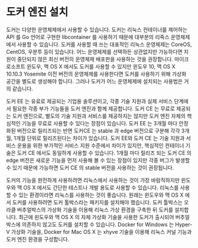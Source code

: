 # 도커 엔진 설치

도커는 다양한 운영체제에서 사용할 수 있습니다. 도커는 리눅스 컨테이너를 제어하는 API 를 Go 언어로 구현한 libcontainer 를 사용하기 때문에 대부분의 리죽스 운영체제에서 사용할 수 있습니다. 도커를 사용할 때 쓰는 대표적인 리눅스 운영체제는 CoreOS, CentOS, 우분투 등이 있습니다. 어느 운영체제를 선택하든 상관없지만 가능하다면 지원이 중단되지 않은 최신 버전의 운영체제 배포판을 사용하는 것을 권장합니다. 마이크로소프트 윈도우, 맥 OS X 에서도 도커를 사용할 수 있지만 윈도우 10, 맥 OS X 10.10.3 Yosemite 이전 버전의 운영체제를 사용한다면 도커를 사용하기 위해 가상화 공간을 별도로 생성해야 합니다. 그러나 도커가 어느 운영체제에 설치되는 사용법은 거의 같습니다. 

도커 EE 는 유료로 제공되는 기업용 솔루션이고, 각종 기술 지원과 실제 서비스 단계에서 필요한 각종 부가 기능들을 도커 엔진과 함께 제공합니다. 도커 CE 는 무료로 제공되는 도커 엔진으로, 별도의 기술 지원과 서비스를 제공하지는 않지만 도커 엔진 자체의 핵심적인 기능을 무료로 사용할 수 있다는 장점이 있습니다. 도커 EE 는 3개월 마다 안정화된 버전으로 릴리즈되는 반면 도커CE 는 stable 과 edge 버전으로 구분해 각각 3개월, 1개월 단위로 릴리즈된다는 차이가 있습니다. 도커 EE와 도커 CE 는 기술 지원과 서비스 운용을 위한 부가적인 서비스 지원 수준에서 차이가 있지만, 핵심적인 컨테이너 기술은 도커 CE 에서도 동일하게 사용할 수 있습니다. 1개월 마다 릴리즈 되는 도커 CE 의 edge 버전은 새로운 기능을 먼저 사용해 볼 수 있는 장점이 있지만 각종 버그가 발생할 수 있기 때문에 가능하면 도커 CE 의 stable 버전을 사용하는 것이 권장됩니다. 

도커의 기능을 완전하게 사용하려면 리눅스에서 사용하는 것이 가장 바람직하지만 윈도우와 맥 OS X 에서도 간단한 테스트나 개발 용도로 사용할 수 있습니다. 리눅스를 사용할 수 있는 환경이라면 리눅스를 사용하는 것이 좋습니다. 원래는 윈도우와 맥 OS X 에서 도커를 사용하려면 도커 툴박스라는 패키지를 설치해야 했습니다. 도커 툴박스는 오라클 버추얼박스의 가상화 기술을 이용해 리눅스 가상 환경을 구축한 뒤 도커를 설치합니다. 최근에 왼도우와 맥 OS X 의 자체 가상화 기술을 사용한 도커가 출시되어 버추얼박스에 의존하지 않고도 도커를 설치할 수 있습니다. Docker for Windows 는 Hyper-V 가상화 기술을, Docker for Mac OS X 는 xhyve 기술을 이용해 리눅스 커널 기능과 도커 엔진 환경을 구성합니다. 
<!--stackedit_data:
eyJoaXN0b3J5IjpbNDM5MzczODMwLDExMjIxNTM0NTddfQ==
-->